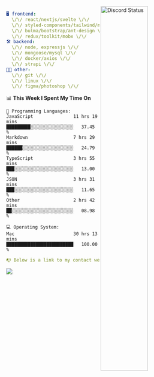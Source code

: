 
<a href="https://discord.com/users/279302975371870218" target="_blank">
    <img width="50%" align="right" alt="Discord Status" src="https://lanyard.cnrad.dev/api/279302975371870218?bg=161B22&borderRadius=5px%205px%200%200&hideTimestamp=true&idleMessage=Just%20chillin%27%20at%20the%20moment&animated=true">
</a>

```yaml
🖥️ frontend: 
  \/\/ react/nextjs/svelte \/\/
  \/\/ styled-components/tailwind/mui/
  \/\/ bulma/bootstrap/ant-design \/\/
  \/\/ redux/toolkit/mobx \/\/
🛠 backend: 
  \/\/ node, expressjs \/\/
  \/\/ mongoose/mysql \/\/
  \/\/ docker/axios \/\/
  \/\/ strapi \/\/
👨‍💻 other: 
  \/\/ git \/\/ 
  \/\/ linux \/\/
  \/\/ figma/photoshop \/\/
```
<!--START_SECTION:waka-->
📊 **This Week I Spent My Time On** 

```text
💬 Programming Languages: 
JavaScript               11 hrs 19 mins      █████████░░░░░░░░░░░░░░░░   37.45 % 
Markdown                 7 hrs 29 mins       ██████░░░░░░░░░░░░░░░░░░░   24.79 % 
TypeScript               3 hrs 55 mins       ███░░░░░░░░░░░░░░░░░░░░░░   13.00 % 
JSON                     3 hrs 31 mins       ███░░░░░░░░░░░░░░░░░░░░░░   11.65 % 
Other                    2 hrs 42 mins       ██░░░░░░░░░░░░░░░░░░░░░░░   08.98 % 

💻 Operating System: 
Mac                      30 hrs 13 mins      █████████████████████████   100.00 % 
```


<!--END_SECTION:waka-->
```yaml
📭 Below is a link to my contact website 
```
<a href="https://mxns.xyz" target="_black"> <img src="https://img.shields.io/badge/website-161B22?style=for-the-badge&logo=About.me&logoColor=white"></img> <a/>
